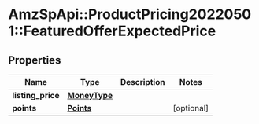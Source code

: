 # AmzSpApi::ProductPricing20220501::FeaturedOfferExpectedPrice

## Properties
Name | Type | Description | Notes
------------ | ------------- | ------------- | -------------
**listing_price** | [**MoneyType**](MoneyType.md) |  | 
**points** | [**Points**](Points.md) |  | [optional] 

